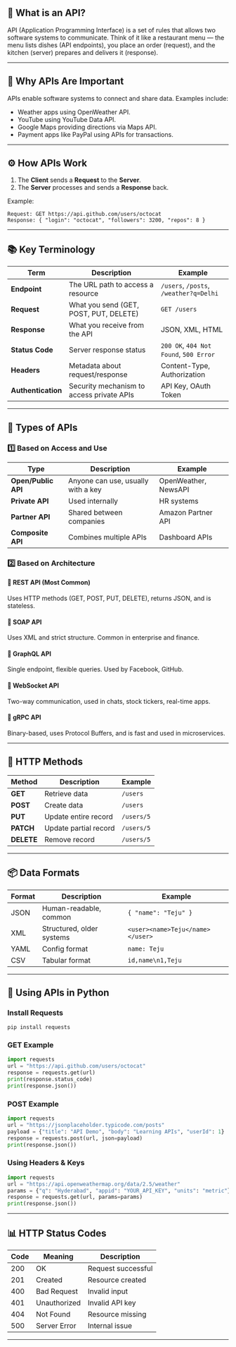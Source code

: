 ## 📘 What is an API?
API (Application Programming Interface) is a set of rules that allows two software systems to communicate. Think of it like a restaurant menu — the menu lists dishes (API endpoints), you place an order (request), and the kitchen (server) prepares and delivers it (response).

---

## 🧩 Why APIs Are Important
APIs enable software systems to connect and share data. Examples include:
- Weather apps using OpenWeather API.
- YouTube using YouTube Data API.
- Google Maps providing directions via Maps API.
- Payment apps like PayPal using APIs for transactions.

---

## ⚙️ How APIs Work
1. The **Client** sends a **Request** to the **Server**.
2. The **Server** processes and sends a **Response** back.

Example:
```
Request: GET https://api.github.com/users/octocat
Response: { "login": "octocat", "followers": 3200, "repos": 8 }
```

---

## 📚 Key Terminology

| Term | Description | Example |
|------|--------------|----------|
| **Endpoint** | The URL path to access a resource | `/users`, `/posts`, `/weather?q=Delhi` |
| **Request** | What you send (GET, POST, PUT, DELETE) | `GET /users` |
| **Response** | What you receive from the API | JSON, XML, HTML |
| **Status Code** | Server response status | `200 OK`, `404 Not Found`, `500 Error` |
| **Headers** | Metadata about request/response | Content-Type, Authorization |
| **Authentication** | Security mechanism to access private APIs | API Key, OAuth Token |

---

## 🧱 Types of APIs

### 1️⃣ Based on Access and Use
| Type | Description | Example |
|------|--------------|----------|
| **Open/Public API** | Anyone can use, usually with a key | OpenWeather, NewsAPI |
| **Private API** | Used internally | HR systems |
| **Partner API** | Shared between companies | Amazon Partner API |
| **Composite API** | Combines multiple APIs | Dashboard APIs |

### 2️⃣ Based on Architecture
#### 🔹 REST API (Most Common)
Uses HTTP methods (GET, POST, PUT, DELETE), returns JSON, and is stateless.

#### 🔹 SOAP API
Uses XML and strict structure. Common in enterprise and finance.

#### 🔹 GraphQL API
Single endpoint, flexible queries. Used by Facebook, GitHub.

#### 🔹 WebSocket API
Two-way communication, used in chats, stock tickers, real-time apps.

#### 🔹 gRPC API
Binary-based, uses Protocol Buffers, and is fast and used in microservices.

---

## 🔑 HTTP Methods

| Method | Description | Example |
|---------|--------------|----------|
| **GET** | Retrieve data | `/users` |
| **POST** | Create data | `/users` |
| **PUT** | Update entire record | `/users/5` |
| **PATCH** | Update partial record | `/users/5` |
| **DELETE** | Remove record | `/users/5` |

---

## 📦 Data Formats

| Format | Description | Example |
|---------|--------------|----------|
| JSON | Human-readable, common | `{ "name": "Teju" }` |
| XML | Structured, older systems | `<user><name>Teju</name></user>` |
| YAML | Config format | `name: Teju` |
| CSV | Tabular format | `id,name\n1,Teju` |

---

## 🧰 Using APIs in Python

### Install Requests
```
pip install requests
```

### GET Example
```python
import requests
url = "https://api.github.com/users/octocat"
response = requests.get(url)
print(response.status_code)
print(response.json())
```

### POST Example
```python
import requests
url = "https://jsonplaceholder.typicode.com/posts"
payload = {"title": "API Demo", "body": "Learning APIs", "userId": 1}
response = requests.post(url, json=payload)
print(response.json())
```

### Using Headers & Keys
```python
import requests
url = "https://api.openweathermap.org/data/2.5/weather"
params = {"q": "Hyderabad", "appid": "YOUR_API_KEY", "units": "metric"}
response = requests.get(url, params=params)
print(response.json())
```

---

## 📊 HTTP Status Codes

| Code | Meaning | Description |
|-------|----------|-------------|
| 200 | OK | Request successful |
| 201 | Created | Resource created |
| 400 | Bad Request | Invalid input |
| 401 | Unauthorized | Invalid API key |
| 404 | Not Found | Resource missing |
| 500 | Server Error | Internal issue |

---




